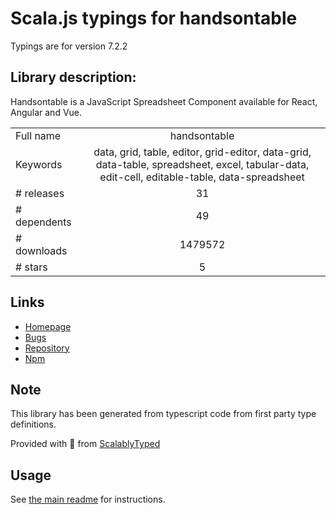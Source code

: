 
# Scala.js typings for handsontable

Typings are for version 7.2.2

## Library description:
Handsontable is a JavaScript Spreadsheet Component available for React, Angular and Vue.

|                    |                 |
| ------------------ | :-------------: |
| Full name          | handsontable |
| Keywords           | data, grid, table, editor, grid-editor, data-grid, data-table, spreadsheet, excel, tabular-data, edit-cell, editable-table, data-spreadsheet |
| # releases         | 31 |
| # dependents       | 49 |
| # downloads        | 1479572 |
| # stars            | 5 |

## Links
- [Homepage](https://handsontable.com/)
- [Bugs](https://github.com/handsontable/handsontable/issues)
- [Repository](https://github.com/handsontable/handsontable)
- [Npm](https://www.npmjs.com/package/handsontable)
    


## Note
This library has been generated from typescript code from first party type definitions.

Provided with :purple_heart: from [ScalablyTyped](https://github.com/oyvindberg/ScalablyTyped)

## Usage
See [the main readme](../../readme.md) for instructions.


